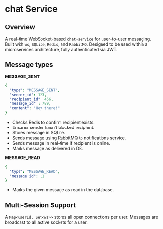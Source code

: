 # chat Service

## Overview
A real-time WebSocket-based `chat-service` for user-to-user messaging. Built with `ws`, `SQLite`, `Redis`, and `RabbitMQ`. Designed to be used within a microservices architecture, fully authenticated via JWT.

## Message types

**MESSAGE_SENT**

```yaml
{
  "type": "MESSAGE_SENT",
  "sender_id": 123,
  "recipient_id": 456,
  "message_id" : 789,
  "content": "Hey there!"
}
```

- Checks Redis to confirm recipient exists.
- Ensures sender hasn’t blocked recipient.
- Stores message in SQLite.
- Sends message using RabbitMQ to notifications service.
- Sends message in real-time if recipient is online.
- Marks message as delivered in DB.

**MESSAGE_READ**

```yaml
{
  "type": "MESSAGE_READ",
  "message_id": 11
}
```

- Marks the given message as read in the database.

## Multi-Session Support

A `Map<userId, Set<ws>>` stores all open connections per user.
Messages are broadcast to all active sockets for a user.


